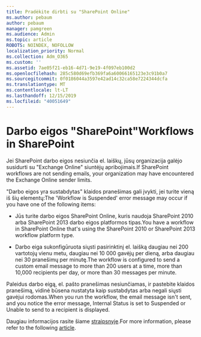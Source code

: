 ```yaml
---
title: Pradėkite dirbti su "SharePoint Online"
ms.author: pebaum
author: pebaum
manager: pamgreen
ms.audience: Admin
ms.topic: article
ROBOTS: NOINDEX, NOFOLLOW
localization_priority: Normal
ms.collection: Adm_O365
ms.custom: ''
ms.assetid: 7ae05f21-eb16-4d71-9e19-4f097eb100d2
ms.openlocfilehash: 285c580d69efb369fa6a60066165123e3c91b0a7
ms.sourcegitcommit: 0f0186044a3597e42ad14c32ca58e7224344dcfa
ms.translationtype: MT
ms.contentlocale: lt-LT
ms.lasthandoff: 12/15/2019
ms.locfileid: "40051649"
---
```

# <a name="workflows-in-sharepoint"></a><span data-ttu-id="837d9-102">Darbo eigos "SharePoint"</span><span class="sxs-lookup"><span data-stu-id="837d9-102">Workflows in SharePoint</span></span>

<span data-ttu-id="837d9-103">Jei SharePoint darbo eigos nesiunčia el. laiškų, jūsų organizacija galėjo susidurti su "Exchange Online" siuntėjų apribojimais.</span><span class="sxs-lookup"><span data-stu-id="837d9-103">If SharePoint workflows are not sending emails, your organization may have encountered the Exchange Online sender limits.</span></span>

<span data-ttu-id="837d9-104">"Darbo eigos yra sustabdytas" klaidos pranešimas gali įvykti, jei turite vieną iš šių elementų:</span><span class="sxs-lookup"><span data-stu-id="837d9-104">The 'Workflow is Suspended' error message may occur if you have one of the following items:</span></span>

- <span data-ttu-id="837d9-105">Jūs turite darbo eigos SharePoint Online, kuris naudoja SharePoint 2010 arba SharePoint 2013 darbo eigos platformos tipas.</span><span class="sxs-lookup"><span data-stu-id="837d9-105">You have a workflow in SharePoint Online that's using the SharePoint 2010 or SharePoint 2013 workflow platform type.</span></span>

- <span data-ttu-id="837d9-106">Darbo eiga sukonfigūruota siųsti pasirinktinį el. laišką daugiau nei 200 vartotojų vienu metu, daugiau nei 10 000 gavėjų per dieną, arba daugiau nei 30 pranešimų per minutę.</span><span class="sxs-lookup"><span data-stu-id="837d9-106">The workflow is configured to send a custom email message to more than 200 users at a time, more than 10,000 recipients per day, or more than 30 messages per minute.</span></span>

<span data-ttu-id="837d9-107">Paleidus darbo eigą, el. pašto pranešimas nesiunčiamas, ir pastebite klaidos pranešimą, vidinė būsena nustatyta kaip sustabdytas arba negali siųsti gavėjui rodomas.</span><span class="sxs-lookup"><span data-stu-id="837d9-107">When you run the workflow, the email message isn't sent, and you notice the error message, Internal Status is set to Suspended or Unable to send to a recipient is displayed.</span></span>

<span data-ttu-id="837d9-108">Daugiau informacijos rasite šiame [straipsnyje](https://docs.microsoft.com/sharepoint/support/workflows/configured-workflow-fails-running).</span><span class="sxs-lookup"><span data-stu-id="837d9-108">For more information, please refer to the following [article](https://docs.microsoft.com/sharepoint/support/workflows/configured-workflow-fails-running).</span></span>


